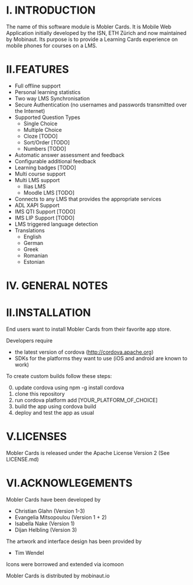 I. INTRODUCTION
===============

The name of this software module is Mobler Cards. It is Mobile Web Application initially developed by the ISN, ETH Zürich and now maintained by Mobinaut.
Its purpose is to provide a Learning Cards experience on mobile phones for courses on a LMS.

II.FEATURES
============

- Full offline support
- Personal learning statistics
- Two way LMS Synchronisation
- Secure Authentication (no usernames and passwords transmitted over the Internet)
- Supported Question Types
    - Single Choice
    - Multiple Choice
    - Cloze [TODO]
    - Sort/Order [TODO]
    - Numbers [TODO]
- Automatic answer assessment and feedback
- Configurable additional feedback
- Learning badges [TODO]
- Multi course support
- Multi LMS support
    - Ilias LMS
    - Moodle LMS [TODO]
- Connects to any LMS that provides the appropriate services
- ADL XAPI Support
- IMS QTI Support [TODO]
- IMS LIP Support [TODO]
- LMS triggered language detection
- Translations
    - English
    - German
    - Greek
    - Romanian
    - Estonian

IV. GENERAL NOTES
=================


II.INSTALLATION
===============

End users want to install Mobler Cards from their favorite app store.

Developers require

- the latest version of cordova (http://cordova.apache.org)
- SDKs for the platforms they want to use (iOS and android are known to work)

To create custom builds follow these steps:

0. update cordova using npm -g install cordova
1. clone this repository
2. run cordova platform add [YOUR_PLATFORM_OF_CHOICE]
3. build the app using cordova build
4. deploy and test the app as usual


V.LICENSES
===========

Mobler Cards is released under the Apache License Version 2 (See LICENSE.md)


VI.ACKNOWLEGEMENTS
=================

Mobler Cards have been developed by
- Christian Glahn (Version 1-3)
- Evangelia Mitsopoulou (Version 1 + 2)
- Isabella Nake (Version 1)
- Dijan Helbling (Version 3)

The artwork and interface design has been provided by
- Tim Wendel

Icons were borrowed and extended via icomoon

Mobler Cards is distributed by mobinaut.io
